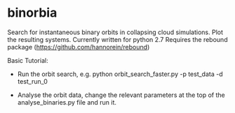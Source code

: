 # binorbia
Search for instantaneous binary orbits in collapsing cloud simulations. Plot the resulting systems.
Currently written for python 2.7
Requires the rebound package (https://github.com/hannorein/rebound)

Basic Tutorial:

- Run the orbit search, e.g. python orbit_search_faster.py -p test_data -d test_run_0

- Analyse the orbit data, change the relevant parameters at the top of the analyse_binaries.py file and run it.
 
